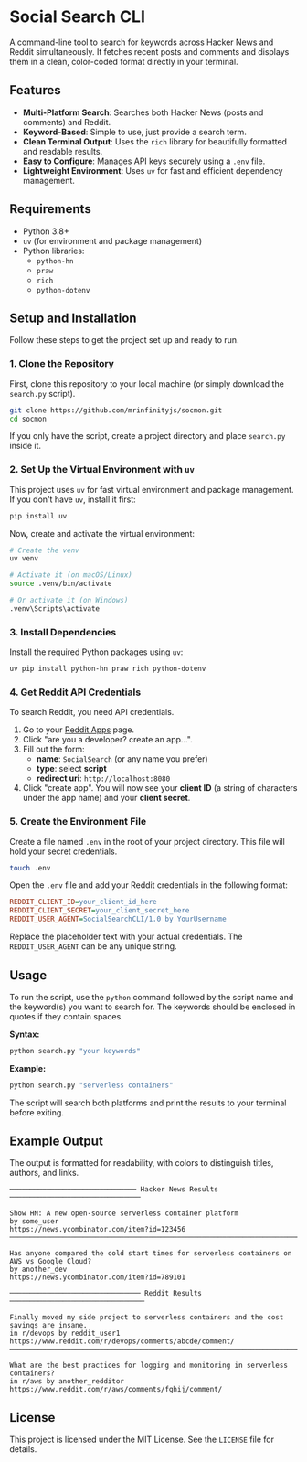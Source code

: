 # Social Search CLI

A command-line tool to search for keywords across Hacker News and Reddit simultaneously. It fetches recent posts and comments and displays them in a clean, color-coded format directly in your terminal.

## Features

-   **Multi-Platform Search**: Searches both Hacker News (posts and comments) and Reddit.
-   **Keyword-Based**: Simple to use, just provide a search term.
-   **Clean Terminal Output**: Uses the `rich` library for beautifully formatted and readable results.
-   **Easy to Configure**: Manages API keys securely using a `.env` file.
-   **Lightweight Environment**: Uses `uv` for fast and efficient dependency management.

## Requirements

-   Python 3.8+
-   `uv` (for environment and package management)
-   Python libraries:
    -   `python-hn`
    -   `praw`
    -   `rich`
    -   `python-dotenv`

## Setup and Installation

Follow these steps to get the project set up and ready to run.

### 1. Clone the Repository

First, clone this repository to your local machine (or simply download the `search.py` script).

```bash
git clone https://github.com/mrinfinityjs/socmon.git
cd socmon
```

If you only have the script, create a project directory and place `search.py` inside it.

### 2. Set Up the Virtual Environment with `uv`

This project uses `uv` for fast virtual environment and package management. If you don't have `uv`, install it first:

```bash
pip install uv
```

Now, create and activate the virtual environment:

```bash
# Create the venv
uv venv

# Activate it (on macOS/Linux)
source .venv/bin/activate

# Or activate it (on Windows)
.venv\Scripts\activate
```

### 3. Install Dependencies

Install the required Python packages using `uv`:

```bash
uv pip install python-hn praw rich python-dotenv
```

### 4. Get Reddit API Credentials

To search Reddit, you need API credentials.

1.  Go to your [Reddit Apps](https://www.reddit.com/prefs/apps) page.
2.  Click "are you a developer? create an app...".
3.  Fill out the form:
    -   **name**: `SocialSearch` (or any name you prefer)
    -   **type**: select **script**
    -   **redirect uri**: `http://localhost:8080`
4.  Click "create app". You will now see your **client ID** (a string of characters under the app name) and your **client secret**.

### 5. Create the Environment File

Create a file named `.env` in the root of your project directory. This file will hold your secret credentials.

```bash
touch .env
```

Open the `.env` file and add your Reddit credentials in the following format:

```ini
REDDIT_CLIENT_ID=your_client_id_here
REDDIT_CLIENT_SECRET=your_client_secret_here
REDDIT_USER_AGENT=SocialSearchCLI/1.0 by YourUsername
```

Replace the placeholder text with your actual credentials. The `REDDIT_USER_AGENT` can be any unique string.

## Usage

To run the script, use the `python` command followed by the script name and the keyword(s) you want to search for. The keywords should be enclosed in quotes if they contain spaces.

**Syntax:**

```bash
python search.py "your keywords"
```

**Example:**

```bash
python search.py "serverless containers"
```

The script will search both platforms and print the results to your terminal before exiting.

## Example Output

The output is formatted for readability, with colors to distinguish titles, authors, and links.

```
─────────────────────────────── Hacker News Results ────────────────────────────────

Show HN: A new open-source serverless container platform
by some_user
https://news.ycombinator.com/item?id=123456
────────────────────────────────────────────────────────────────────────────────

Has anyone compared the cold start times for serverless containers on AWS vs Google Cloud?
by another_dev
https://news.ycombinator.com/item?id=789101

──────────────────────────────── Reddit Results ─────────────────────────────────

Finally moved my side project to serverless containers and the cost savings are insane.
in r/devops by reddit_user1
https://www.reddit.com/r/devops/comments/abcde/comment/
────────────────────────────────────────────────────────────────────────────────

What are the best practices for logging and monitoring in serverless containers?
in r/aws by another_redditor
https://www.reddit.com/r/aws/comments/fghij/comment/
```

## License

This project is licensed under the MIT License. See the `LICENSE` file for details.
